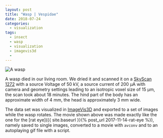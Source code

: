 ```yaml
---
layout: post
title: "Wasp | Vespidae"
date: 2018-07-24
categories:
  - visualization
tags:
  - insect
  - wasp
  - visualization
  - imagevis3d
  -
---
```


![A wasp](/assets/2018/07/24/wasp-vespidae/wasp.gif)

A wasp died in our living room.
We dried it and scanned it on a [SkyScan 1272](http://bruker-microct.com/products/1272.htm) with a source Voltage of 50 kV, a source current of 200 µA with camera and geometry settings leading to an isotropic voxel size of 15 µm, the scan took about 18 minutes.
The hind part of the body has an approximate width of 4 mm, the head is approximately 3 mm wide.

The data set was visualized in [ImageVis3D](http://www.sci.utah.edu/software/imagevis3d.html) and exported to a set of images while the wasp rotates.
The movie shown above was made exactly like the one for the [rat eye]({{ site.baseurl }}{% post_url 2017-11-14-rat-eye %}), namely saved to single images, converted to a movie with `avconv` and to an autoplaying gif file with a script.
